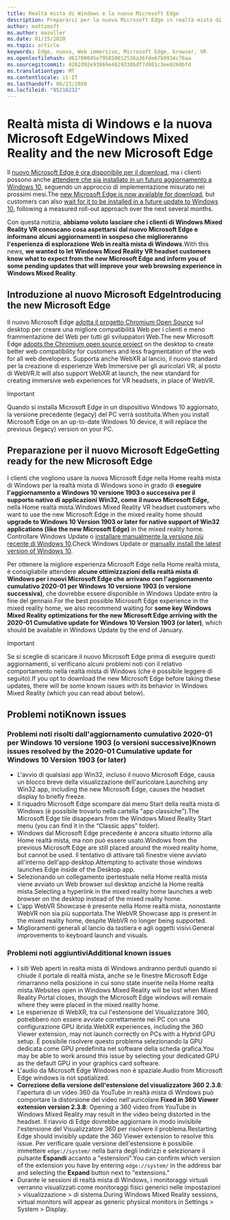 ```yaml
---
title: Realtà mista di Windows e la nuova Microsoft Edge
description: Prepararsi per la nuova Microsoft Edge in realtà mista di Windows. Include le modifiche da prevedere, gli aggiornamenti per la ricerca e i problemi noti.
author: mattzmsft
ms.author: mazeller
ms.date: 01/15/2020
ms.topic: article
keywords: Edge, nuovo, Web immersivo, Microsoft Edge, browser, VR
ms.openlocfilehash: d61780045e795850012536a36fde67b9934c76aa
ms.sourcegitcommit: 4282d92e93869e4829338bdf7d981c3ee0260bfd
ms.translationtype: MT
ms.contentlocale: it-IT
ms.lasthandoff: 06/23/2020
ms.locfileid: "85216232"
---
```

# <a name="windows-mixed-reality-and-the-new-microsoft-edge"></a><span data-ttu-id="4b0a9-105">Realtà mista di Windows e la nuova Microsoft Edge</span><span class="sxs-lookup"><span data-stu-id="4b0a9-105">Windows Mixed Reality and the new Microsoft Edge</span></span>

<span data-ttu-id="4b0a9-106">Il [nuovo Microsoft Edge è ora disponibile per il download](https://blogs.windows.com/windowsexperience/?p=173496), ma i clienti possono anche [attendere che sia installato in un futuro aggiornamento a Windows 10](https://blogs.windows.com/msedgedev/2020/01/15/upgrading-new-microsoft-edge-79-chromium/), seguendo un approccio di implementazione misurato nei prossimi mesi.</span><span class="sxs-lookup"><span data-stu-id="4b0a9-106">The [new Microsoft Edge is now available for download](https://blogs.windows.com/windowsexperience/?p=173496), but customers can also [wait for it to be installed in a future update to Windows 10](https://blogs.windows.com/msedgedev/2020/01/15/upgrading-new-microsoft-edge-79-chromium/), following a measured roll-out approach over the next several months.</span></span> 

<span data-ttu-id="4b0a9-107">Con questa notizia, **abbiamo voluto lasciare che i clienti di Windows Mixed Reality VR conoscano cosa aspettarsi dal nuovo Microsoft Edge e informano alcuni aggiornamenti in sospeso che miglioreranno l'esperienza di esplorazione Web in realtà mista di Windows**.</span><span class="sxs-lookup"><span data-stu-id="4b0a9-107">With this news, **we wanted to let Windows Mixed Reality VR headset customers know what to expect from the new Microsoft Edge and inform you of some pending updates that will improve your web browsing experience in Windows Mixed Reality**.</span></span>

## <a name="introducing-the-new-microsoft-edge"></a><span data-ttu-id="4b0a9-108">Introduzione al nuovo Microsoft Edge</span><span class="sxs-lookup"><span data-stu-id="4b0a9-108">Introducing the new Microsoft Edge</span></span>

<span data-ttu-id="4b0a9-109">Il nuovo Microsoft Edge [adotta il progetto Chromium Open Source](https://blogs.windows.com/windowsexperience/2018/12/06/microsoft-edge-making-the-web-better-through-more-open-source-collaboration/) sul desktop per creare una migliore compatibilità Web per i clienti e meno frammentazione del Web per tutti gli sviluppatori Web.</span><span class="sxs-lookup"><span data-stu-id="4b0a9-109">The new Microsoft Edge [adopts the Chromium open source project](https://blogs.windows.com/windowsexperience/2018/12/06/microsoft-edge-making-the-web-better-through-more-open-source-collaboration/) on the desktop to create better web compatibility for customers and less fragmentation of the web for all web developers.</span></span> <span data-ttu-id="4b0a9-110">Supporta anche WebXR al lancio, il nuovo standard per la creazione di esperienze Web Immersive per gli auricolari VR, al posto di WebVR.</span><span class="sxs-lookup"><span data-stu-id="4b0a9-110">It will also support WebXR at launch, the new standard for creating immersive web experiences for VR headsets, in place of WebVR.</span></span>

>[!IMPORTANT]
><span data-ttu-id="4b0a9-111">Quando si installa Microsoft Edge in un dispositivo Windows 10 aggiornato, la versione precedente (legacy) del PC verrà sostituita.</span><span class="sxs-lookup"><span data-stu-id="4b0a9-111">When you install Microsoft Edge on an up-to-date Windows 10 device, it will replace the previous (legacy) version on your PC.</span></span>

## <a name="getting-ready-for-the-new-microsoft-edge"></a><span data-ttu-id="4b0a9-112">Preparazione per il nuovo Microsoft Edge</span><span class="sxs-lookup"><span data-stu-id="4b0a9-112">Getting ready for the new Microsoft Edge</span></span>

<span data-ttu-id="4b0a9-113">I clienti che vogliono usare la nuova Microsoft Edge nella Home realtà mista di Windows per la realtà mista di Windows sono in grado di **eseguire l'aggiornamento a Windows 10 versione 1903 o successiva per il supporto nativo di applicazioni Win32, come il nuovo Microsoft Edge,** nella Home realtà mista.</span><span class="sxs-lookup"><span data-stu-id="4b0a9-113">Windows Mixed Reality VR headset customers who want to use the new Microsoft Edge in the mixed reality home should **upgrade to Windows 10 Version 1903 or later for native support of Win32 applications (like the new Microsoft Edge)** in the mixed reality home.</span></span> <span data-ttu-id="4b0a9-114">Controllare Windows Update o [installare manualmente la versione più recente di Windows 10](https://www.microsoft.com/en-us/software-download/windows10).</span><span class="sxs-lookup"><span data-stu-id="4b0a9-114">Check Windows Update or [manually install the latest version of Windows 10](https://www.microsoft.com/en-us/software-download/windows10).</span></span>

<span data-ttu-id="4b0a9-115">Per ottenere la migliore esperienza Microsoft Edge nella Home realtà mista, è consigliabile attendere **alcune ottimizzazioni della realtà mista di Windows per i nuovi Microsoft Edge che arrivano con l'aggiornamento cumulativo 2020-01 per Windows 10 versione 1903 (o versione successiva)**, che dovrebbe essere disponibile in Windows Update entro la fine del gennaio.</span><span class="sxs-lookup"><span data-stu-id="4b0a9-115">For the best possible Microsoft Edge experience in the mixed reality home, we also recommend waiting for **some key Windows Mixed Reality optimizations for the new Microsoft Edge arriving with the 2020-01 Cumulative update for Windows 10 Version 1903 (or later)**, which should be available in Windows Update by the end of January.</span></span>

>[!IMPORTANT]
><span data-ttu-id="4b0a9-116">Se si sceglie di scaricare il nuovo Microsoft Edge prima di eseguire questi aggiornamenti, si verificano alcuni problemi noti con il relativo comportamento nella realtà mista di Windows (che è possibile leggere di seguito).</span><span class="sxs-lookup"><span data-stu-id="4b0a9-116">If you opt to download the new Microsoft Edge before taking these updates, there will be some known issues with its behavior in Windows Mixed Reality (which you can read about below).</span></span>

## <a name="known-issues"></a><span data-ttu-id="4b0a9-117">Problemi noti</span><span class="sxs-lookup"><span data-stu-id="4b0a9-117">Known issues</span></span>

### <a name="known-issues-resolved-by-the-2020-01-cumulative-update-for-windows-10-version-1903-or-later"></a><span data-ttu-id="4b0a9-118">Problemi noti risolti dall'aggiornamento cumulativo 2020-01 per Windows 10 versione 1903 (o versioni successive)</span><span class="sxs-lookup"><span data-stu-id="4b0a9-118">Known issues resolved by the 2020-01 Cumulative update for Windows 10 Version 1903 (or later)</span></span>

- <span data-ttu-id="4b0a9-119">L'avvio di qualsiasi app Win32, incluso il nuovo Microsoft Edge, causa un blocco breve della visualizzazione dell'auricolare.</span><span class="sxs-lookup"><span data-stu-id="4b0a9-119">Launching any Win32 app, including the new Microsoft Edge, causes the headset display to briefly freeze.</span></span>
- <span data-ttu-id="4b0a9-120">Il riquadro Microsoft Edge scompare dal menu Start della realtà mista di Windows (è possibile trovarlo nella cartella "app classiche").</span><span class="sxs-lookup"><span data-stu-id="4b0a9-120">The Microsoft Edge tile disappears from the Windows Mixed Reality Start menu (you can find it in the “Classic apps” folder).</span></span>
- <span data-ttu-id="4b0a9-121">Windows dal Microsoft Edge precedente è ancora situato intorno alla Home realtà mista, ma non può essere usato.</span><span class="sxs-lookup"><span data-stu-id="4b0a9-121">Windows from the previous Microsoft Edge are still placed around the mixed reality home, but cannot be used.</span></span> <span data-ttu-id="4b0a9-122">Il tentativo di attivare tali finestre viene avviato all'interno dell'app desktop.</span><span class="sxs-lookup"><span data-stu-id="4b0a9-122">Attempting to activate those windows launches Edge inside of the Desktop app.</span></span>
- <span data-ttu-id="4b0a9-123">Selezionando un collegamento ipertestuale nella Home realtà mista viene avviato un Web browser sul desktop anziché la Home realtà mista.</span><span class="sxs-lookup"><span data-stu-id="4b0a9-123">Selecting a hyperlink in the mixed reality home launches a web browser on the desktop instead of the mixed reality home.</span></span>
- <span data-ttu-id="4b0a9-124">L'app WebVR Showcase è presente nella Home realtà mista, nonostante WebVR non sia più supportata.</span><span class="sxs-lookup"><span data-stu-id="4b0a9-124">The WebVR Showcase app is present in the mixed reality home, despite WebVR no longer being supported.</span></span>
- <span data-ttu-id="4b0a9-125">Miglioramenti generali al lancio da tastiera e agli oggetti visivi.</span><span class="sxs-lookup"><span data-stu-id="4b0a9-125">General improvements to keyboard launch and visuals.</span></span>

### <a name="additional-known-issues"></a><span data-ttu-id="4b0a9-126">Problemi noti aggiuntivi</span><span class="sxs-lookup"><span data-stu-id="4b0a9-126">Additional known issues</span></span>

-   <span data-ttu-id="4b0a9-127">I siti Web aperti in realtà mista di Windows andranno perduti quando si chiude il portale di realtà mista, anche se le finestre Microsoft Edge rimarranno nella posizione in cui sono state inserite nella Home realtà mista.</span><span class="sxs-lookup"><span data-stu-id="4b0a9-127">Websites open in Windows Mixed Reality will be lost when Mixed Reality Portal closes, though the Microsoft Edge windows will remain where they were placed in the mixed reality home.</span></span>
- <span data-ttu-id="4b0a9-128">Le esperienze di WebXR, tra cui l'estensione del Visualizzatore 360, potrebbero non essere avviate correttamente nei PC con una configurazione GPU ibrida.</span><span class="sxs-lookup"><span data-stu-id="4b0a9-128">WebXR experiences, including the 360 Viewer extension, may not launch correctly on PCs with a Hybrid GPU setup.</span></span> <span data-ttu-id="4b0a9-129">È possibile risolvere questo problema selezionando la GPU dedicata come GPU predefinita nel software della scheda grafica.</span><span class="sxs-lookup"><span data-stu-id="4b0a9-129">You may be able to work around this issue by selecting your dedicated GPU as the default GPU in your graphics card software.</span></span>
-   <span data-ttu-id="4b0a9-130">L'audio da Microsoft Edge Windows non è spaziale.</span><span class="sxs-lookup"><span data-stu-id="4b0a9-130">Audio from Microsoft Edge windows is not spatialized.</span></span>
-   <span data-ttu-id="4b0a9-131">**Correzione della versione dell'estensione del visualizzatore 360 2.3.8**: l'apertura di un video 360 da YouTube in realtà mista di Windows può comportare la distorsione del video nell'auricolare.</span><span class="sxs-lookup"><span data-stu-id="4b0a9-131">**Fixed in 360 Viewer extension version 2.3.8**: Opening a 360 video from YouTube in Windows Mixed Reality may result in the video being distorted in the headset.</span></span> <span data-ttu-id="4b0a9-132">Il riavvio di Edge dovrebbe aggiornare in modo invisibile l'estensione del Visualizzatore 360 per risolvere il problema.</span><span class="sxs-lookup"><span data-stu-id="4b0a9-132">Restarting Edge should invisibly update the 360 Viewer extension to resolve this issue.</span></span> <span data-ttu-id="4b0a9-133">Per verificare quale versione dell'estensione è possibile immettere `edge://system/` nella barra degli indirizzi e selezionare il pulsante **Espandi** accanto a "estensioni".</span><span class="sxs-lookup"><span data-stu-id="4b0a9-133">You can confirm which version of the extension you have by entering `edge://system/` in the address bar and selecting the **Expand** button next to "extensions."</span></span>
-   <span data-ttu-id="4b0a9-134">Durante le sessioni di realtà mista di Windows, i monitoraggi virtuali verranno visualizzati come monitoraggi fisici generici nelle impostazioni > visualizzazione > di sistema.</span><span class="sxs-lookup"><span data-stu-id="4b0a9-134">During Windows Mixed Reality sessions, virtual monitors will appear as generic physical monitors in Settings > System > Display.</span></span>



